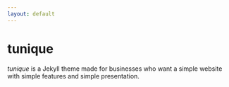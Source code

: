 ```yaml
---
layout: default
---
```


# tunique
*tunique* is a Jekyll theme made for businesses who want a simple website with simple features and simple presentation.